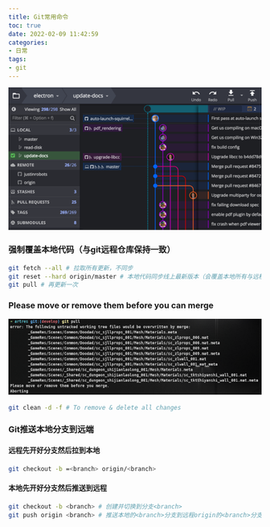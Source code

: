 ```yaml
---
title: Git常用命令
toc: true
date: 2022-02-09 11:42:59
categories:
- 日常
tags:
- git
---
```


<center>
    <img src="36/git-kraken.png" />
</center>

<!-- more -->

### 强制覆盖本地代码（与git远程仓库保持一致）

```sh
git fetch --all # 拉取所有更新，不同步
git reset --hard origin/master # 本地代码同步线上最新版本（会覆盖本地所有与远程仓库上同名的文件）
git pull # 再更新一次
```

### Please move or remove them before you can merge

<center>
    <img src="36/git-pull-error.png" />
</center>

```sh
git clean -d -f # To remove & delete all changes
```

### Git推送本地分支到远端

#### 远程先开好分支然后拉到本地

```sh
git checkout -b =<branch> origin/<branch>
```

#### 本地先开好分支然后推送到远程

```sh
git checkout -b <branch> # 创建并切换到分支<branch>  
git push origin <branch> # 推送本地的<branch>分支到远程origin的<branch>分支
```

